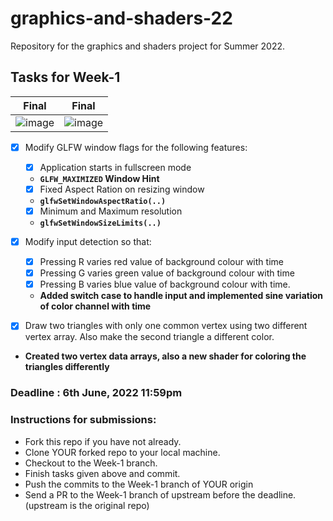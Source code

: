 # graphics-and-shaders-22
Repository for the graphics and shaders project for Summer 2022.
## Tasks for Week-1

| Final | Final |
| --- | --- |
|![image](https://github.com/npxx/graphics-and-shaders-22/assets/96121824/0353c8b3-fb43-4e16-af1a-b21a97c073c7)|![image](https://github.com/npxx/graphics-and-shaders-22/assets/96121824/7ce7574d-0b1a-4740-bdf3-011893ceedeb)|

- [x] Modify GLFW window flags for the following features:
  - [x] Application starts in fullscreen mode
  - **`GLFW_MAXIMIZED` Window Hint**
  - [x] Fixed Aspect Ration on resizing window
  - **`glfwSetWindowAspectRatio(..)`**
  - [x] Minimum and Maximum resolution
  - **`glfwSetWindowSizeLimits(..)`**
 
- [x] Modify input detection so that:
  - [x] Pressing R varies red value of background colour with time
  - [x] Pressing G varies green value of background colour with time
  - [x] Pressing B varies blue value of background colour with time.
  - **Added switch case to handle input and implemented sine variation of color channel with time**

- [x] Draw two triangles with only one common vertex using two different vertex array. Also make the second triangle a different color.
- **Created two vertex data arrays, also a new shader for coloring the triangles differently**

### Deadline : 6th June, 2022 11:59pm
### Instructions for submissions:
- Fork this repo if you have not already.
- Clone YOUR forked repo to your local machine.
- Checkout to the Week-1 branch.
- Finish tasks given above and commit.
- Push the commits to the Week-1 branch of YOUR origin
- Send a PR to the Week-1 branch of upstream before the deadline. (upstream is the original repo)

